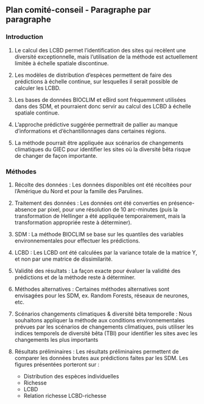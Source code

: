 ## Plan comité-conseil - Paragraphe par paragraphe

### Introduction

1. Le calcul des LCBD permet l’identification des sites qui recèlent une diversité exceptionnelle, mais l’utilisation de la méthode est actuellement limitée à échelle spatiale discontinue.

1. Les modèles de distribution d’espèces permettent de faire des prédictions à échelle continue, sur lesquelles il serait possible de calculer les LCBD.

1. Les bases de données BIOCLIM et eBird sont fréquemment utilisées dans des SDM, et pourraient donc servir au calcul des LCBD à échelle spatiale continue.

1. L’approche prédictive suggérée permettrait de pallier au manque d’informations et d’échantillonnages dans certaines régions.

1. La méthode pourrait être appliquée aux scénarios de changements climatiques du GIEC pour identifier les sites où la diversité bêta risque de changer de façon importante.

### Méthodes

1. Récolte des données : Les données disponibles ont été récoltées pour l’Amérique du Nord et pour la famille des Parulines.

1. Traitement des données : Les données ont été converties en présence-absence par pixel, pour une résolution de 10 arc-minutes (puis la transformation de Hellinger a été appliquée temporairement, mais la transformation appropriée reste à déterminer).

1. SDM : La méthode BIOCLIM se base sur les quantiles des variables environnementales pour effectuer les prédictions.

1. LCBD : Les LCBD ont été calculées par la variance totale de la matrice Y, et non par une matrice de dissimilarité.

1. Validité des résultats : La façon exacte pour évaluer la validité des prédictions et de la méthode reste à déterminer.

1. Méthodes alternatives : Certaines méthodes alternatives sont envisagées pour les SDM, ex. Random Forests, réseaux de neurones, etc.

1. Scénarios changements climatiques & diversité bêta temporelle : Nous souhaitons appliquer la méthode aux conditions environnementales prévues par les scénarios de changements climatiques, puis utiliser les indices temporels de diversité bêta (TBI) pour identifier les sites avec les changements les plus importants

1. Résultats préliminaires : Les résultats préliminaires permettent de comparer les données brutes aux prédictions faites par les SDM. Les figures présentées porteront sur :
      - Distribution des espèces individuelles
      - Richesse
      - LCBD
      - Relation richesse LCBD-richesse
